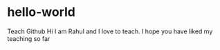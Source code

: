 # hello-world
Teach Github
Hi I am Rahul and I love to teach. I hope you have liked my teaching so far

